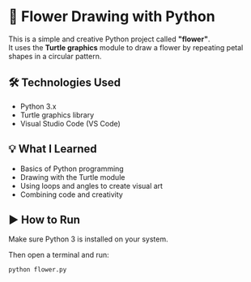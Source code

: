 # 🌸 Flower Drawing with Python

This is a simple and creative Python project called **"flower"**.  
It uses the **Turtle graphics** module to draw a flower by repeating petal shapes in a circular pattern.

## 🛠️ Technologies Used
- Python 3.x
- Turtle graphics library
- Visual Studio Code (VS Code)

## 💡 What I Learned
- Basics of Python programming
- Drawing with the Turtle module
- Using loops and angles to create visual art
- Combining code and creativity

## ▶️ How to Run
Make sure Python 3 is installed on your system.

Then open a terminal and run:
```bash
python flower.py

